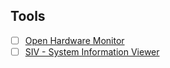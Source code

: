 ## Tools

- [ ] [Open Hardware Monitor](http://openhardwaremonitor.org)
- [ ] [SIV - System Information Viewer](http://rh-software.com/)
